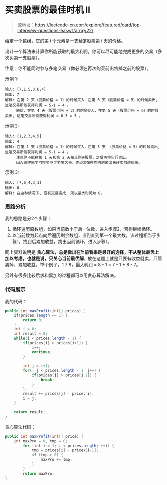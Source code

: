 # 买卖股票的最佳时机 II

> 源地址：https://leetcode-cn.com/explore/featured/card/top-interview-questions-easy/1/array/22/

给定一个数组，它的第 i 个元素是一支给定股票第 i 天的价格。

设计一个算法来计算你所能获取的最大利润。你可以尽可能地完成更多的交易（多次买卖一支股票）。

注意：你不能同时参与多笔交易（你必须在再次购买前出售掉之前的股票）。

示例 1:
```
输入: [7,1,5,3,6,4]
输出: 7
解释: 在第 2 天（股票价格 = 1）的时候买入，在第 3 天（股票价格 = 5）的时候卖出, 这笔交易所能获得利润 = 5-1 = 4 。
     随后，在第 4 天（股票价格 = 3）的时候买入，在第 5 天（股票价格 = 6）的时候卖出, 这笔交易所能获得利润 = 6-3 = 3 。
```
示例 2:
```
输入: [1,2,3,4,5]
输出: 4
解释: 在第 1 天（股票价格 = 1）的时候买入，在第 5 天 （股票价格 = 5）的时候卖出, 这笔交易所能获得利润 = 5-1 = 4 。
     注意你不能在第 1 天和第 2 天接连购买股票，之后再将它们卖出。
     因为这样属于同时参与了多笔交易，你必须在再次购买前出售掉之前的股票。
```
示例 3:
```
输入: [7,6,4,3,1]
输出: 0
解释: 在这种情况下, 没有交易完成, 所以最大利润为 0。
```
### 思路分析
我的思路是分2个步骤：
1. 循环遍历原数组，如果当前数小于后一位数，进入步骤2，否则继续循环。
2. 以当前数为起点向后遍历剩余数组，直到直到第一个最大数，该过程相当于步骤1。找到后累加收益，跳出当前循环，进入步骤1。 

网上资料说明是 **贪心算法，总是做出在当前看来是最好的选择，不从整体最优上加以考虑，也就是说，只关心当前最优解**。放在这题上就是只要有收益就卖，只管卖掉，累加收益，举个例子，1 7 8，最大利润 = 8 - 1 = 7 - 1 + 8 - 7。

另外有很多比较后求和累加的过程都可以用贪心算法解决。

### 代码展示
我的代码：
```java
public int maxProfit(int[] prices) {
    if(prices.length <= 1) {
        return 0;
    }
    int i = 0;
    int result = 0;
    while(i < prices.length - 1) {
        if(prices[i] > prices[i+1]) {
            i++;
            continue;
        }

        int j = i+1;
        for(; j < prices.length - 1; j++) {
            if(prices[j] > prices[j+1]) {
                break;
            }
        }
        result += prices[j] - prices[i];
        i = j;
    }

    return result;
}
```
贪心算法代码：
```java
public int maxProfit(int[] price) {
    int maxPro = 0, tmp = 0;
        for (int i = 1; i < prices.length; ++i) {
            tmp = prices[i] - prices[i-1];
            if (tmp > 0) {
                maxPro += tmp;
            }
        }
        return maxPro;
}

```
